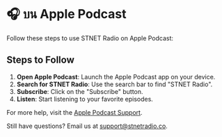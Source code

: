 # 🎧 บน Apple Podcast

Follow these steps to use STNET Radio on Apple Podcast:

## Steps to Follow

1. **Open Apple Podcast**: Launch the Apple Podcast app on your device.
2. **Search for STNET Radio**: Use the search bar to find "STNET Radio".
3. **Subscribe**: Click on the "Subscribe" button.
4. **Listen**: Start listening to your favorite episodes.

For more help, visit the [Apple Podcast Support](https://support.apple.com/apple-podcasts).

Still have questions? Email us at [support@stnetradio.co](mailto:support@stnetradio.co).
